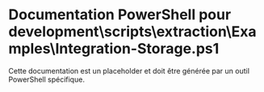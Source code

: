 # Documentation PowerShell pour development\scripts\extraction\Examples\Integration-Storage.ps1

Cette documentation est un placeholder et doit être générée par un outil PowerShell spécifique.

